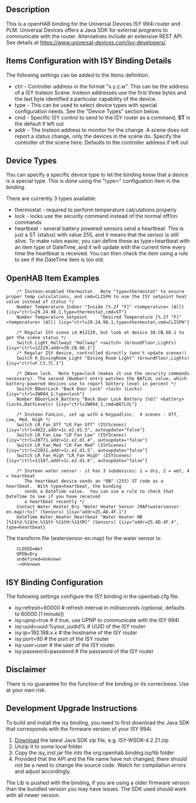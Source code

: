 ## Description

This is a openHAB binding for the Universal Devices ISY 994i router and PLM. Universal Devices offers a Java SDK for
external programs to communicate with the router. Alternatives include an extensive REST API. See details at
https://www.universal-devices.com/isy-developers/.

## Items Configuration with ISY Binding Details

The following settings can be added to the Items definition.

* ctrl - Controller address in the format "x.y.z.w". This can be the address of a ISY Insteon Scene. Insteon addresses use the first three bytes and the last byte identified a particular capability of the device.
* type - This can be used to select device types with special configuration needs.  See the "Device Types" section below.
* cmd - Specific ISY control to send to the ISY router as a command, **ST** is the default if left out
* addr - The Insteon address to monitor for the change. A scene does not report a status change, only the devices in the scene do. Specify the controller of the scene here. Defaults to the controller address if left out

## Device Types

You can specify a specific device type to let the binding know that a device is a special type.  This is done using the "type=" configuation item in the binding.

There are currently 3 types available:

* thermostat - required to perform temperature calculations properly
* lock - locks use the security command instead of the normal off/on commands
* heartbeat - several battery powered sensors send a heartbeat.  This is just a ST (status) with value 255, and it means that the sensor is still alive.  To make rules easier, you can define these as type=heartbeat with an item type of DateTime, and it will update with the current time every time the heartbeat is received.  You can then check the item using a rule to see if the DateTime item is too old.

## OpenHAB Item Examples

        /* Insteon-enabled thermostat.  Note "type=thermostat" to ensure proper temp calculations, and cmd=CLISPH to use the ISY setpoint heat value instead of status */
        Number Temperature_Indoor "Inside [%.2f °F]" <temperature> (All) {isy="ctrl=29.24.98.1,type=thermostat,cmd=ST"}
        Number Temperature_Setpoint		"Desired Temperature [%.2f °F]" <temperature> (All) {isy="ctrl=29.24.98.1,type=thermostat,cmd=CLISPH"}

        /* Regular ISY scene id #12220, but look at device 30.CB.66.1 to get the scene status */
        Switch Light_Hallway2 "Hallway" <switch> (GroundFloor,Lights) {isy="ctrl=12220,addr=30.CB.66.1"}
        /* Regular ISY device, controlled directly (won't update scenes!)
        Switch K_DiningRoom_Light "Dining Room Light" (GroundFloor,Lights) {isy="ctrl=F.C3.7C.1"}

        /* ZWave lock.  Note type=lock (makes it use the security commands necessary). The second (Number) entry watches the BATLVL value, which battery-powered devices use to report battery level in percent */
        Switch BDoorLock "Back Door Lock" <lock> (Locks) {isy="ctrl=ZW004_1,type=lock"}
        Number BDoorLock_Battery "Back Door Lock Battery [%d]" <battery> (Locks,BattLevels) {isy="ctrl=ZW004_1,cmd=BATLVL"}

        /* Insteon FanLinc, set up with a Keypadlinc.  4 scenes - Off, Low, Med, High */
        Switch LR_Fan_Off "LR Fan Off" (ISYScenes) {isy="ctrl=4622,addr=1c.e2.d1.3", autoupdate="false"}
        Switch LR_Fan_Low "LR Fan Low" (ISYScenes) {isy="ctrl=20771,addr=1c.e2.d1.4", autoupdate="false"}
        Switch LR_Fan_Med "LR Fan Med" (ISYScenes) {isy="ctrl=22031,addr=1c.e2.d1.5", autoupdate="false"}
        Switch LR_Fan_High "LR Fan High" (ISYScenes) {isy="ctrl=11187,addr=1c.e2.d1.6", autoupdate="false"}

        /* Insteon water sensor - it has 3 subdevices: 1 = dry, 2 = wet, 4 = heartbeat
           The heartbeat device sends an "ON" (255) ST code as a heartbeat.  With type=heartbeat, the binding
           sends a DateTime value.  You can use a rule to check that DateTime to see if you have received
           a heartbeat recently */
        Contact Water_Heater_Dry "Water Heater Sensor [MAP(watersensor-en.map):%s]" (Sensors) {isy="addr=25.AD.4F.1"}
        DateTime Water_Heater_Heartbeat "Water Heater HB [%1$td.%1$tm.%1$tY %1$tH:%1$tM]" (Sensors) {isy="addr=25.AD.4F.4", type=heartbeat}

The transform file (watersensor-en.map) for the water sensor is:

        CLOSED=Wet
        OPEN=Dry
        undefined=Unknown
        -=Unknown

## ISY Binding Configuration

The following settings configure the ISY binding in the openhab.cfg file.

* isy:refresh=60000 # refresh interval in milliseconds (optional, defaults to 60000 [1 minute])
* isy:upnp=true # if true, use UPNP to communicate with the ISY 994i
* isy:uuid=uuid:%your_uudid% # UUID of the ISY router
* isy:ip=192.168.x.x # the hostname of the ISY router
* isy:port=80 # the port of the ISY router
* isy:user=user # the user of the ISY router
* isy:password=password # the password of the ISY router


## Disclaimer

There is no guarantee for the function of the binding or its correctness. Use at your own risk.

## Development Upgrade Instructions

To build and install the isy binding, you need to first download the Java SDK that corresponds with the firmware version
of your ISY 994i.


1. [Download](https://www.universal-devices.com/isy-developers/.) the latest Java SDK zip file, e.g. ISY-WSDK-4.2.21.zip
1. Unzip it to some local folder
1. Copy the isy_inst.jar file into the org.openhab.binding.isy/lib folder
1. Provided that the API and the file name have not changed, there should not be a need to change the source code. Watch for
   compilation errors and adjust accordingly.


The Lib is pushed with the binding, if you are using a older firmware version than the bundled version you may have issues. The SDK used should work with all newer version. 
